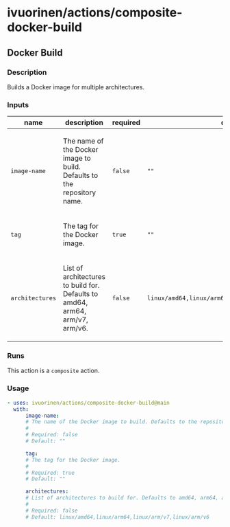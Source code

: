 # ivuorinen/actions/composite-docker-build

## Docker Build

### Description

Builds a Docker image for multiple architectures.

### Inputs

| name            | description                                                                          | required | default                                             |
|-----------------|--------------------------------------------------------------------------------------|----------|-----------------------------------------------------|
| `image-name`    | <p>The name of the Docker image to build. Defaults to the repository name.</p>       | `false`  | `""`                                                |
| `tag`           | <p>The tag for the Docker image.</p>                                                 | `true`   | `""`                                                |
| `architectures` | <p>List of architectures to build for. Defaults to amd64, arm64, arm/v7, arm/v6.</p> | `false`  | `linux/amd64,linux/arm64,linux/arm/v7,linux/arm/v6` |

### Runs

This action is a `composite` action.

### Usage

```yaml
- uses: ivuorinen/actions/composite-docker-build@main
  with:
      image-name:
      # The name of the Docker image to build. Defaults to the repository name.
      #
      # Required: false
      # Default: ""

      tag:
      # The tag for the Docker image.
      #
      # Required: true
      # Default: ""

      architectures:
      # List of architectures to build for. Defaults to amd64, arm64, arm/v7, arm/v6.
      #
      # Required: false
      # Default: linux/amd64,linux/arm64,linux/arm/v7,linux/arm/v6
```
